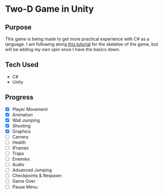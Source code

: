 # Two-D Game in Unity

## Purpose
This game is being made to get more practical experience with C# as a language. I am following along [this tutorial](https://www.youtube.com/watch?v=TcranVQUQ5U) for the skeleton of the game,
but will be adding my own spin once I have the basics down.

## Tech Used
- C#
- Unity

## Progress
- [x] Player Movement
- [x] Animation
- [x] Wall Jumping
- [x] Shooting
- [x] Graphics
- [ ] Camera
- [ ] Health
- [ ] IFrames
- [ ] Traps
- [ ] Enemies
- [ ] Audio
- [ ] Advanced Jumping
- [ ] Checkpoints & Respawn
- [ ] Game Over
- [ ] Pause Menu

